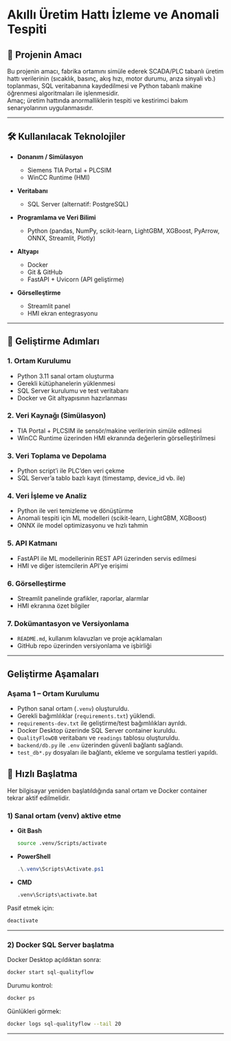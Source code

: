 # Akıllı Üretim Hattı İzleme ve Anomali Tespiti

## 📌 Projenin Amacı
Bu projenin amacı, fabrika ortamını simüle ederek SCADA/PLC tabanlı üretim hattı verilerinin (sıcaklık, basınç, akış hızı, motor durumu, arıza sinyali vb.) toplanması, SQL veritabanına kaydedilmesi ve Python tabanlı makine öğrenmesi algoritmaları ile işlenmesidir.  
Amaç; üretim hattında anormalliklerin tespiti ve kestirimci bakım senaryolarının uygulanmasıdır.

---

## 🛠️ Kullanılacak Teknolojiler
- **Donanım / Simülasyon**
  - Siemens TIA Portal + PLCSIM
  - WinCC Runtime (HMI)

- **Veritabanı**
  - SQL Server (alternatif: PostgreSQL)

- **Programlama ve Veri Bilimi**
  - Python (pandas, NumPy, scikit-learn, LightGBM, XGBoost, PyArrow, ONNX, Streamlit, Plotly)

- **Altyapı**
  - Docker
  - Git & GitHub
  - FastAPI + Uvicorn (API geliştirme)

- **Görselleştirme**
  - Streamlit panel
  - HMI ekran entegrasyonu

---

## 🚀 Geliştirme Adımları

### 1. Ortam Kurulumu
- Python 3.11 sanal ortam oluşturma  
- Gerekli kütüphanelerin yüklenmesi  
- SQL Server kurulumu ve test veritabanı  
- Docker ve Git altyapısının hazırlanması  

### 2. Veri Kaynağı (Simülasyon)
- TIA Portal + PLCSIM ile sensör/makine verilerinin simüle edilmesi  
- WinCC Runtime üzerinden HMI ekranında değerlerin görselleştirilmesi  

### 3. Veri Toplama ve Depolama
- Python script’i ile PLC’den veri çekme  
- SQL Server’a tablo bazlı kayıt (timestamp, device_id vb. ile)  

### 4. Veri İşleme ve Analiz
- Python ile veri temizleme ve dönüştürme  
- Anomali tespiti için ML modelleri (scikit-learn, LightGBM, XGBoost)  
- ONNX ile model optimizasyonu ve hızlı tahmin  

### 5. API Katmanı
- FastAPI ile ML modellerinin REST API üzerinden servis edilmesi  
- HMI ve diğer istemcilerin API’ye erişimi  

### 6. Görselleştirme
- Streamlit panelinde grafikler, raporlar, alarmlar  
- HMI ekranına özet bilgiler  

### 7. Dokümantasyon ve Versiyonlama
- `README.md`, kullanım kılavuzları ve proje açıklamaları  
- GitHub repo üzerinden versiyonlama ve işbirliği  

---

## Geliştirme Aşamaları
### Aşama 1 – Ortam Kurulumu
- Python sanal ortam (`.venv`) oluşturuldu.
- Gerekli bağımlılıklar (`requirements.txt`) yüklendi.
- `requirements-dev.txt` ile geliştirme/test bağımlılıkları ayrıldı.
- Docker Desktop üzerinde SQL Server container kuruldu.
- `QualityFlowDB` veritabanı ve `readings` tablosu oluşturuldu.
- `backend/db.py` ile `.env` üzerinden güvenli bağlantı sağlandı.
- `test_db*.py` dosyaları ile bağlantı, ekleme ve sorgulama testleri yapıldı.

## 🚀 Hızlı Başlatma

Her bilgisayar yeniden başlatıldığında sanal ortam ve Docker container tekrar aktif edilmelidir.

### 1) Sanal ortam (venv) aktive etme
- **Git Bash**
  ```bash
  source .venv/Scripts/activate
  ```
- **PowerShell**
  ```powershell
  .\.venv\Scripts\Activate.ps1
  ```
- **CMD**
  ```cmd
  .venv\Scripts\activate.bat
  ```

Pasif etmek için:
```bash
deactivate
```

---

### 2) Docker SQL Server başlatma
Docker Desktop açıldıktan sonra:

```bash
docker start sql-qualityflow
```

Durumu kontrol:
```bash
docker ps
```

Günlükleri görmek:
```bash
docker logs sql-qualityflow --tail 20
```

---